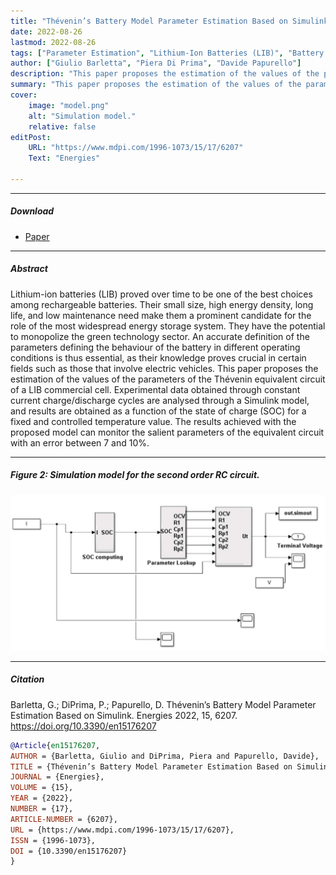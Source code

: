 ```yaml
---
title: "Thévenin’s Battery Model Parameter Estimation Based on Simulink" 
date: 2022-08-26
lastmod: 2022-08-26
tags: ["Parameter Estimation", "Lithium-Ion Batteries (LIB)", "Battery Models", "Equivalent Circuit Model (ECM)"]
author: ["Giulio Barletta", "Piera Di Prima", "Davide Papurello"]
description: "This paper proposes the estimation of the values of the parameters of the Thévenin equivalent circuit of a LIB commercial cell. Published in Energies, 2022." 
summary: "This paper proposes the estimation of the values of the parameters of the Thévenin equivalent circuit of a LIB commercial cell." 
cover:
    image: "model.png"
    alt: "Simulation model."
    relative: false
editPost:
    URL: "https://www.mdpi.com/1996-1073/15/17/6207"
    Text: "Energies"

---
```


---

##### Download

+ [Paper](batteries.pdf)

---

##### Abstract

Lithium-ion batteries (LIB) proved over time to be one of the best choices among rechargeable batteries. Their small size, high energy density, long life, and low maintenance need make them a prominent candidate for the role of the most widespread energy storage system. They have the potential to monopolize the green technology sector. An accurate definition of the parameters defining the behaviour of the battery in different operating conditions is thus essential, as their knowledge proves crucial in certain fields such as those that involve electric vehicles. This paper proposes the estimation of the values of the parameters of the Thévenin equivalent circuit of a LIB commercial cell. Experimental data obtained through constant current charge/discharge cycles are analysed through a Simulink model, and results are obtained as a function of the state of charge (SOC) for a fixed and controlled temperature value. The results achieved with the proposed model can monitor the salient parameters of the equivalent circuit with an error between 7 and 10%.

---

##### Figure 2: Simulation model for the second order RC circuit.

![](model.png)

---

##### Citation

Barletta, G.; DiPrima, P.; Papurello, D. Thévenin’s Battery Model Parameter Estimation Based on Simulink. Energies 2022, 15, 6207. https://doi.org/10.3390/en15176207

```BibTeX
@Article{en15176207,
AUTHOR = {Barletta, Giulio and DiPrima, Piera and Papurello, Davide},
TITLE = {Thévenin’s Battery Model Parameter Estimation Based on Simulink},
JOURNAL = {Energies},
VOLUME = {15},
YEAR = {2022},
NUMBER = {17},
ARTICLE-NUMBER = {6207},
URL = {https://www.mdpi.com/1996-1073/15/17/6207},
ISSN = {1996-1073},
DOI = {10.3390/en15176207}
}
```

